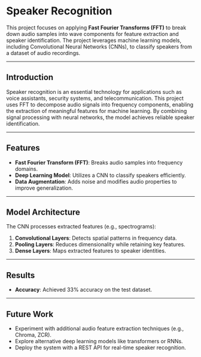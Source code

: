 
# Speaker Recognition  
This project focuses on applying **Fast Fourier Transforms (FFT)** to break down audio samples into wave components for feature extraction and speaker identification. The project leverages machine learning models, including Convolutional Neural Networks (CNNs), to classify speakers from a dataset of audio recordings.  

---

## Introduction  
Speaker recognition is an essential technology for applications such as voice assistants, security systems, and telecommunication. This project uses FFT to decompose audio signals into frequency components, enabling the extraction of meaningful features for machine learning. By combining signal processing with neural networks, the model achieves reliable speaker identification.  

---

## Features  
- **Fast Fourier Transform (FFT)**: Breaks audio samples into frequency domains.   
- **Deep Learning Model**: Utilizes a CNN to classify speakers efficiently.  
- **Data Augmentation**: Adds noise and modifies audio properties to improve generalization.  

---

## Model Architecture  
The CNN processes extracted features (e.g., spectrograms):  
1. **Convolutional Layers**: Detects spatial patterns in frequency data.  
2. **Pooling Layers**: Reduces dimensionality while retaining key features.  
3. **Dense Layers**: Maps extracted features to speaker identities.  
---

## Results  
- **Accuracy**: Achieved 33% accuracy on the test dataset.  
---

## Future Work  
- Experiment with additional audio feature extraction techniques (e.g., Chroma, ZCR).  
- Explore alternative deep learning models like transformers or RNNs.  
- Deploy the system with a REST API for real-time speaker recognition.  

